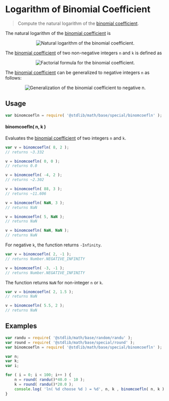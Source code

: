 # Logarithm of Binomial Coefficient

> Compute the natural logarithm of the [binomial coefficient][binomial-coefficient].

<section class="intro">

The natural logarithm of the [binomial coefficient][binomial-coefficient] is

<!-- <equation class="equation" label="eq:binomcoefln_function" align="center" raw="f(n,k) = \ln {n \choose k}" alt="Natural logarithm of the binomial coefficient."> -->

<div class="equation" align="center" data-raw-text="
f(n,k) = \ln {n \choose k}" data-equation="eq:binomcoefln_function">
    <img src="" alt="Natural logarithm of the binomial coefficient.">
    <br>
</div>

<!-- </equation> -->

The [binomial coefficient][binomial-coefficient] of two non-negative integers `n` and `k` is defined as

<!-- <equation class="equation" label="eq:binomial_coefficient" align="center" raw="\binom nk = \frac{n!}{k!\,(n-k)!} \quad \text{for }\ 0\leq k\leq n" alt="Factorial formula for the Binomial coefficient."> -->

<div class="equation" align="center" data-raw-text="
    \binom nk = \frac{n!}{k!\,(n-k)!} \quad \text{for }\ 0\leq k\leq n" data-equation="eq:binomial_coefficient">
    <img src="" alt="Factorial formula for the binomial coefficient.">
    <br>
</div>

<!-- </equation> -->

The [binomial coefficient][binomial-coefficient] can be generalized to negative integers `n` as follows:

<!-- <equation class="equation" label="eq:negative_integers" align="center" raw="\binom nk = \frac{n!}{k!\,(n-k)!} \quad \text{for }\ 0\leq k\leq n" alt="Generalization of the binomial coefficient to negative n."> -->

<div class="equation" align="center" data-raw-text="
    \binom {-n}{k}}=(-1)^{k}\left(\!\!{\binom {n}{k}}\!\!\right)" data-equation="eq:negative_integers">
    <img src="" alt="Generalization of the binomial coefficient to negative n.">
    <br>
</div>


<!-- </equation> -->

<!-- </intro> -->


<section class="usage">

## Usage

``` javascript
var binomcoefln = require( '@stdlib/math/base/special/binomcoefln' );
```

#### binomcoefln( n, k )

Evaluates the [binomial coefficient][binomial-coefficient] of two integers `n` and `k`.

``` javascript
var v = binomcoefln( 8, 2 );
// returns ~3.332

v = binomcoefln( 0, 0 );
// returns 0.0

v = binomcoefln( -4, 2 );
// returns ~2.302

v = binomcoefln( 88, 3 );
// returns ~11.606

v = binomcoefln( NaN, 3 );
// returns NaN

v = binomcoefln( 5, NaN );
// returns NaN

v = binomcoefln( NaN, NaN );
// returns NaN
```

For negative `k`, the function returns `-Infinity`.

``` javascript
var v = binomcoefln( 2, -1 );
// returns Number.NEGATIVE_INFINITY

v = binomcoefln( -3, -1 );
// returns Number.NEGATIVE_INFINITY
```

The function returns `NaN` for non-integer `n` or `k`.

``` javascript
var v = binomcoefln( 2, 1.5 );
// returns NaN

v = binomcoefln( 5.5, 2 );
// returns NaN
```

<!-- </usage> -->


<section class="examples">

## Examples

``` javascript
var randu = require( '@stdlib/math/base/random/randu' );
var round = require( '@stdlib/math/base/special/round' );
var binomcoefln = require( '@stdlib/math/base/special/binomcoefln' );

var n;
var k;
var i;

for ( i = 0; i < 100; i++ ) {
    n = round( randu()*40.0 - 10 );
    k = round( randu()*20.0 );
    console.log( 'ln( %d choose %d ) = %d', n, k , binomcoefln( n, k ) );
}
```

<!-- </examples> -->


<section class="links">

[binomial-coefficient]: https://en.wikipedia.org/wiki/Binomial_coefficient

<!-- </links> -->
